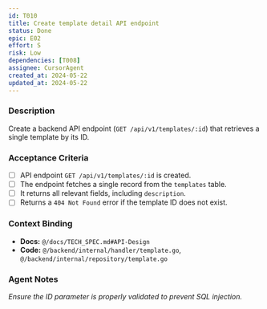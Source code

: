 ```yaml
---
id: T010
title: Create template detail API endpoint
status: Done
epic: E02
effort: S
risk: Low
dependencies: [T008]
assignee: CursorAgent
created_at: 2024-05-22
updated_at: 2024-05-22
---
```


### Description

Create a backend API endpoint (`GET /api/v1/templates/:id`) that retrieves a single template by its ID.

### Acceptance Criteria

- [ ] API endpoint `GET /api/v1/templates/:id` is created.
- [ ] The endpoint fetches a single record from the `templates` table.
- [ ] It returns all relevant fields, including `description`.
- [ ] Returns a `404 Not Found` error if the template ID does not exist.

### Context Binding

- **Docs:** `@/docs/TECH_SPEC.md#API-Design`
- **Code:** `@/backend/internal/handler/template.go`, `@/backend/internal/repository/template.go`

### Agent Notes

*Ensure the ID parameter is properly validated to prevent SQL injection.* 